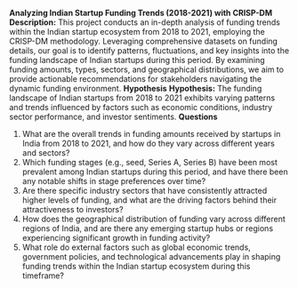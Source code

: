 **Analyzing Indian Startup Funding Trends (2018-2021) with CRISP-DM**
**Description:**
This project conducts an in-depth analysis of funding trends within the Indian startup ecosystem from 2018 to 2021, employing the CRISP-DM methodology. Leveraging comprehensive datasets on funding details, our goal is to identify patterns, fluctuations, and key insights into the funding landscape of Indian startups during this period. By examining funding amounts, types, sectors, and geographical distributions, we aim to provide actionable recommendations for stakeholders navigating the dynamic funding environment.
**Hypothesis**
**Hypothesis:**
The funding landscape of Indian startups from 2018 to 2021 exhibits varying patterns and trends influenced by factors such as economic conditions, industry sector performance, and investor sentiments.
**Questions**
1. What are the overall trends in funding amounts received by startups in India from 2018 to 2021, and how do they vary across different years and sectors?
2. Which funding stages (e.g., seed, Series A, Series B) have been most prevalent among Indian startups during this period, and have there been any notable shifts in stage preferences over time?
3. Are there specific industry sectors that have consistently attracted higher levels of funding, and what are the driving factors behind their attractiveness to investors?
4. How does the geographical distribution of funding vary across different regions of India, and are there any emerging startup hubs or regions experiencing significant growth in funding activity?
5. What role do external factors such as global economic trends, government policies, and technological advancements play in shaping funding trends within the Indian startup ecosystem during this timeframe?